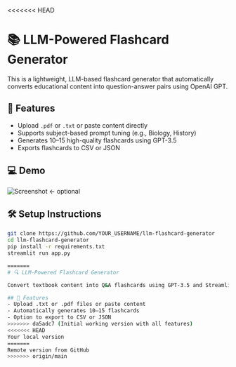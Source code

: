 <<<<<<< HEAD
# 📚 LLM-Powered Flashcard Generator

This is a lightweight, LLM-based flashcard generator that automatically converts educational content into question-answer pairs using OpenAI GPT.

## 🚀 Features
- Upload `.pdf` or `.txt` or paste content directly
- Supports subject-based prompt tuning (e.g., Biology, History)
- Generates 10–15 high-quality flashcards using GPT-3.5
- Exports flashcards to CSV or JSON

## 💻 Demo
![Screenshot](screenshots/demo.png) ← optional

## 🛠 Setup Instructions
```bash
git clone https://github.com/YOUR_USERNAME/llm-flashcard-generator
cd llm-flashcard-generator
pip install -r requirements.txt
streamlit run app.py

=======
# 🔍 LLM-Powered Flashcard Generator

Convert textbook content into Q&A flashcards using GPT-3.5 and Streamlit.

## 🚀 Features
- Upload .txt or .pdf files or paste content
- Automatically generates 10–15 flashcards
- Option to export to CSV or JSON
>>>>>>> da5adc7 (Initial working version with all features)
<<<<<<< HEAD
Your local version
=======
Remote version from GitHub
>>>>>>> origin/main
